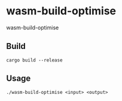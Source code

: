 # wasm-build-optimise
wasm-build-optimise

## Build
```
cargo build --release
```

## Usage
```
./wasm-build-optimise <input> <output>
```
